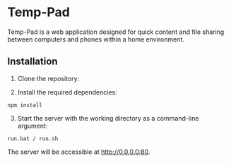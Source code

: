 # Temp-Pad

Temp-Pad is a web application designed for quick content and file sharing between computers and phones within a home environment.

## Installation

1. Clone the repository:

2. Install the required dependencies:

```
npm install
```

3. Start the server with the working directory as a command-line argument:

```
run.bat / run.sh
```

The server will be accessible at http://0.0.0.0:80.
